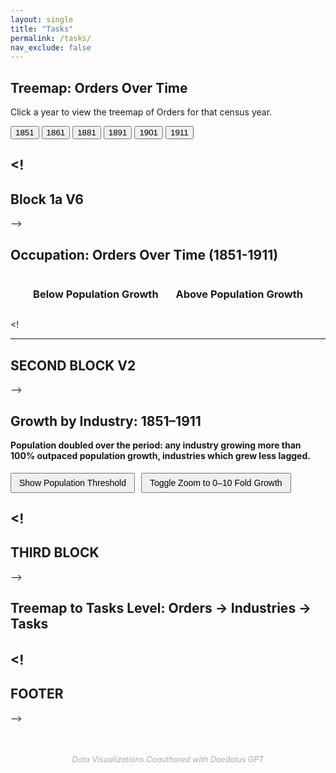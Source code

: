 ```yaml
---
layout: single
title: "Tasks"
permalink: /tasks/
nav_exclude: false
---
```


<script src="https://d3js.org/d3.v7.min.js"></script>

<!-- 1. This section creates the heading and buttons for selecting the year -->
<h2>Treemap: Orders Over Time</h2>
<p>Click a year to view the treemap of Orders for that census year.</p>

<!-- 2. Year selection buttons - each one calls the loadYear(year) JavaScript function -->
<div style="margin-bottom: 1em;">
  <button onclick="loadYear(1851)">1851</button>
  <button onclick="loadYear(1861)">1861</button>
  <button onclick="loadYear(1881)">1881</button>
  <button onclick="loadYear(1891)">1891</button>
  <button onclick="loadYear(1901)">1901</button>
  <button onclick="loadYear(1911)">1911</button>
</div>

<!-- 3. This div is the container where the treemap SVG (scalable Vector Graphics) will be inserted -->
<div id="treemap-time"></div>

<!-- 4. This is the JavaScript code that creates and inserts the SVG treemap -->
<script>
  // 4a. Basic settings and setup
  const width = 960;
  const height = 600;
  const color = d3.scaleOrdinal([
  "#5C6BC0", "#42A5F5", "#26A69A", "#9CCC65", "#FFCA28",
  "#EF5350", "#AB47BC", "#8D6E63", "#78909C", "#FF7043",
  "#66BB6A", "#D4E157", "#FFA726", "#29B6F6", "#BDBDBD"
]);
  // Create and append the SVG canvas to the container div
  const svg = d3.select("#treemap-time")
    .append("svg")
    .attr("viewBox", [0, 0, width, height])
    .style("font-family", "sans-serif")
    .style("font-size", "14px");

  // 4b. Function to load a given year's data and render the treemap
  function loadYear(year) {
    console.log(`Loading year: ${year}`);

    // Load the relevant JSON file
    d3.json(`/assets/data/orders_${year}.json`).then(data => {
      // Create a hierarchy from the data
      const root = d3.hierarchy(data)
        .sum(d => d.size || 0)
        .sort((a, b) => b.value - a.value);

      // Compute the treemap layout
      d3.treemap()
        .size([width, height])
        .paddingInner(2)(root);

      // Clear previous nodes
      svg.selectAll("*").remove();

      // Create groups for each top-level node (Orders)
      const nodes = svg.selectAll("g")
        .data(root.children)
        .join("g")
        .attr("transform", d => `translate(${d.x0},${d.y0})`);

      // Draw rectangles
      nodes.append("rect")
        .attr("width", d => d.x1 - d.x0)
        .attr("height", d => d.y1 - d.y0)
        .attr("fill", d => color(d.data.name));

      // Add labels
      nodes.append("text")
        .attr("x", 4)
        .attr("y", 18)
        .text(d => d.data.name)
        .attr("fill", "white");
    }).catch(err => {
      console.error("Error loading JSON:", err);
    });
  }

  // 4c. Initial load when the page first loads
  document.addEventListener("DOMContentLoaded", function () {
    loadYear(1851); // Show 1851 data by default
  });
</script>


<!
-------------------------------------------------------------------------------
Block 1a V6
--------------------------------------------------------------------------------
-->

<!-- D3.js library -->
<script src="https://d3js.org/d3.v7.min.js"></script>

<h2> Occupation: Orders Over Time (1851-1911) </h2>

<div style="display: flex; gap: 2em; justify-content: center;">
  <div>
    <h3 style="text-align: center;">Below Population Growth</h3>
    <div id="below-growth"></div>
  </div>
  <div>
    <h3 style="text-align: center;">Above Population Growth</h3>
    <div id="above-growth"></div>
  </div>
</div>


<script>
document.addEventListener("DOMContentLoaded", function () {
  const width = 400;
  const height = 500;
  const margin = {top: 20, right: 20, bottom: 30, left: 150};

  d3.csv("/assets/data/Orders.csv", d3.autoType).then(data => {
    const belowGrowth = data
      .filter(d => d.fold_growth_1851_1911 < 2)
      .sort((a, b) => d3.descending(a.fold_growth_1851_1911, b.fold_growth_1851_1911));
    const aboveGrowth = data
      .filter(d => d.fold_growth_1851_1911 >= 2)
      .sort((a, b) => d3.descending(a.fold_growth_1851_1911, b.fold_growth_1851_1911));


    function drawBarChart(containerId, dataset) {
      const svg = d3.select(containerId)
        .append("svg")
        .attr("width", width)
        .attr("height", height)
        .append("g")
        .attr("transform", `translate(${margin.left},${margin.top})`);

      const x = d3.scaleLinear()
        .domain([0, d3.max(dataset, d => d.fold_growth_1851_1911)]).nice()
        .range([0, width - margin.left - margin.right]);

      const y = d3.scaleBand()
        .domain(dataset.map(d => d.order))
        .range([0, height - margin.top - margin.bottom])
        .padding(0.2);

      svg.append("g")
        .call(d3.axisLeft(y).tickSize(0))
        .selectAll("text")
        .style("font-size", "13px")
        .style("font-family", "sans-serif");

      svg.append("g")
        .attr("transform", `translate(0,${height - margin.top - margin.bottom})`)
        .call(d3.axisBottom(x).ticks(4))
        .selectAll("text")
        .style("font-size", "12px")
        .style("font-family", "sans-serif");

      const bars = svg.selectAll(".bar")
        .data(dataset)
        .join("rect")
        .attr("class", "bar")
        .attr("y", d => y(d.order))
        .attr("height", y.bandwidth())
        .attr("x", 0)
        .attr("width", d => x(d.fold_growth_1851_1911))
        .attr("fill", "#6BAED6");

      const tooltip = d3.select("body")
        .append("div")
        .style("position", "absolute")
        .style("background", "white")
        .style("border", "1px solid #ccc")
        .style("padding", "8px 12px")
        .style("border-radius", "5px")
        .style("pointer-events", "none")
        .style("font-size", "14px")
        .style("visibility", "hidden")
        .style("box-shadow", "0 2px 6px rgba(0,0,0,0.2)");

      bars.on("mouseover", function (event, d) {
          tooltip.style("visibility", "visible").text(`${d.order}: ${d.fold_growth_1851_1911.toFixed(2)}×`);
          d3.select(this).attr("fill", "#3182BD");
        })
        .on("mousemove", function (event) {
          tooltip
            .style("left", (event.pageX + 10) + "px")
            .style("top", (event.pageY - 20) + "px");
        })
        .on("mouseout", function () {
          tooltip.style("visibility", "hidden");
          d3.select(this).attr("fill", "#6BAED6");
        });
    }

    drawBarChart("#below-growth", belowGrowth);
    drawBarChart("#above-growth", aboveGrowth);
  });
});
</script>

<!

-----------------------
SECOND BLOCK V2
--------------------------
-->

<script src="https://d3js.org/d3.v7.min.js"></script>

<!-- 1. Headings and explanation -->
<h2>Growth by Industry: 1851–1911</h2>

<!-- 2. Container for the scatterplot -->
<div id="scatterplot"></div>

<!-- 3. Buttons below graph, side by side -->
<h4 style="margin-top: 1em;">
  Population doubled over the period: any industry growing more than 100% outpaced population growth, industries which grew less lagged.
</h4>

<div style="display: flex; gap: 10px; margin-top: 1em;">
  <button onclick="showThreshold()" style="padding: 6px 12px; font-size: 14px;">
    Show Population Threshold
  </button>

  <button onclick="toggleZoom()" style="padding: 6px 12px; font-size: 14px;">
    Toggle Zoom to 0–10 Fold Growth
  </button>
</div>

<!-- 4. Scatterplot Script -->
<script>
document.addEventListener("DOMContentLoaded", function () {
  const margin = {top: 20, right: 30, bottom: 50, left: 60};
  const width = 960 - margin.left - margin.right;
  const height = 500 - margin.top - margin.bottom;

  const svg = d3.select("#scatterplot")
    .append("svg")
    .attr("viewBox", [0, 0, width + margin.left + margin.right, height + margin.top + margin.bottom])
    .append("g")
    .attr("transform", `translate(${margin.left},${margin.top})`);

  const tooltip = d3.select("body")
    .append("div")
    .attr("class", "tooltip")
    .style("position", "absolute")
    .style("background", "white")
    .style("border", "1px solid #ccc")
    .style("padding", "8px 12px")
    .style("border-radius", "5px")
    .style("pointer-events", "none")
    .style("font-size", "15px")
    .style("font-weight", "bold")
    .style("visibility", "hidden")
    .style("box-shadow", "0 2px 6px rgba(0,0,0,0.2)");

  d3.csv("/assets/data/Industry.csv", d3.autoType).then(data => {
    // Clean data: remove rows with missing or invalid fold_growth
    data = data.filter(d => d.fold_growth != null && !isNaN(d.fold_growth));
   
    const x = d3.scaleLog()
      .domain(d3.extent(data, d => d.final_size).map(d => d > 0 ? d : 1)) // avoid log(0)
      .nice()
      .range([0, width]);

    const y = d3.scaleLinear()
      .domain(d3.extent(data, d => d.fold_growth)).nice()
      .range([height, 0]);

    // Save variables globally
    window._scatter_x = x;
    window._scatter_y = y;
    window._scatter_svg = svg;
    window._scatter_data = data;
    window._scatter_margin = margin;
    window._scatter_width = width;
    window._scatter_height = height;

    // Axes
    svg.append("g")
      .attr("transform", `translate(0,${height})`)
      .attr("class", "x-axis")
      .call(d3.axisBottom(x).ticks(10, "~s"));

    svg.append("g")
      .attr("class", "y-axis")
      .call(d3.axisLeft(y));

    // Axis Labels
    svg.append("text")
      .attr("x", width / 2)
      .attr("y", height + 40)
      .attr("text-anchor", "middle")
      .text("Log of Final Size of Industry");

    svg.append("text")
      .attr("transform", "rotate(-90)")
      .attr("x", -height / 2)
      .attr("y", -45)
      .attr("text-anchor", "middle")
      .text("Fold Increase (1851–1911)");

    // Hidden threshold line
    svg.append("line")
      .attr("class", "threshold-line")
      .attr("x1", 0)
      .attr("x2", width)
      .attr("y1", y(2))
      .attr("y2", y(2))
      .attr("stroke", "grey")
      .attr("stroke-width", 1.5)
      .attr("stroke-dasharray", "5,5")
      .style("visibility", "hidden");

    svg.append("text")
      .attr("class", "threshold-text")
      .attr("x", width - 10)
      .attr("y", y(2) - 6)
      .attr("text-anchor", "end")
      .style("fill", "grey")
      .style("font-size", "12px")
      .style("visibility", "hidden")
      .text("Population doubled");

    // Data Points
    svg.selectAll("circle")
      .data(data)
      .join("circle")
      .attr("cx", d => x(d.final_size))
      .attr("cy", d => y(d.fold_growth))
      .attr("r", 6)
      .attr("fill", "#6BAED6")
      .on("mouseover", function (event, d) {
        const label = (d.industry && d.industry !== "NaN") ? d.industry : `Occ ${d.occode}`;
        tooltip.style("visibility", "visible").text(label);
        d3.select(this).attr("stroke", "black").attr("stroke-width", 1.5);
      })
      .on("mousemove", function (event) {
        tooltip
          .style("left", (event.pageX + 10) + "px")
          .style("top", (event.pageY - 20) + "px");
      })
      .on("mouseout", function () {
        tooltip.style("visibility", "hidden");
        d3.select(this).attr("stroke", null);
      });
  });

  // Buttons
  window.showThreshold = function() {
    d3.selectAll(".threshold-line").style("visibility", "visible");
    d3.selectAll(".threshold-text").style("visibility", "visible");
  }

  let zoomed = false;
  window.toggleZoom = function() {
    const svg = window._scatter_svg;
    const y = window._scatter_y;
    const data = window._scatter_data;

    if (!zoomed) {
      y.domain([0, 10]);
      zoomed = true;
    } else {
      y.domain(d3.extent(data, d => d.fold_growth)).nice();
      zoomed = false;
    }

    svg.select(".y-axis")
      .transition()
      .duration(750)
      .call(d3.axisLeft(y));

    svg.selectAll("circle")
      .transition()
      .duration(750)
      .attr("cy", d => y(d.fold_growth));

    // 🛠️ Fix threshold line position too
    svg.selectAll(".threshold-line")
      .transition()
      .duration(750)
      .attr("y1", y(2))
      .attr("y2", y(2));

    svg.selectAll(".threshold-text")
      .transition()
      .duration(750)
      .attr("y", y(2) - 6);
  }

});
</script>


<!
--------------------------------------------------------------------------------
THIRD BLOCK 
-------------------------------------------------------------------------------
-->

<h2>Treemap to Tasks Level: Orders → Industries → Tasks </h2>

<!-- Treemap container -->
<div id="treemap"></div>

<!-- Line chart title and container -->
<h3 id="line-title" style="margin-top: 2em;"></h3>
<div id="linechart"></div>

<script>
document.addEventListener("DOMContentLoaded", function () {
  const width = 960;
  const height = 600;
  const color = d3.scaleOrdinal(d3.schemeCategory10);

  const svg = d3.select("#treemap")
    .append("svg")
    .attr("viewBox", [0, 0, width, height])
    .style("font-family", "sans-serif")
    .style("font-size", "14px");

  const group = svg.append("g");

  Promise.all([
    d3.json("/assets/data/Tasks.json") // ✅ Load treemap data
  ]).then(([treemapData]) => {

    const fullRoot = d3.hierarchy(treemapData)
      .sum(d => d.size || 0)
      .sort((a, b) => b.value - a.value);

    d3.treemap()
      .size([width, height])
      .paddingInner(2)(fullRoot);

    draw(fullRoot);

    function draw(activeNode) {
      group.selectAll("*").remove();

      const level = activeNode.depth;
      const parent = activeNode.parent;
      const siblings = parent ? parent.children : fullRoot.children;

      const boxes = group.selectAll("g")
        .data(siblings)
        .join("g")
        .attr("transform", d => `translate(${d.x0},${d.y0})`)
        .style("cursor", d => d.children ? "pointer" : "default")
        .on("click", (event, d) => {
          event.stopPropagation();
          if (d.children) {
            draw(d); // ✅ Drill deeper
          }
        });

      boxes.append("rect")
        .attr("width", d => d.x1 - d.x0)
        .attr("height", d => d.y1 - d.y0)
        .attr("fill", d => {
          if (d === activeNode) {
            const top = d.ancestors().slice(-2)[0]?.data.name || d.data.name;
            return color(top);
          }
          return level === 1 ? "#ddd" : "#aaa";
        })
        .attr("stroke", "#fff");

      boxes.append("text")
        .attr("x", 4)
        .attr("y", 18)
        .text(d => d.data.name)
        .attr("fill", d => d === activeNode ? "white" : "#444")
        .style("pointer-events", "none");

      if (activeNode.children) {
        const inner = group.append("g");

        inner.selectAll("g")
          .data(activeNode.children)
          .join("g")
          .attr("transform", d => `translate(${d.x0},${d.y0})`)
          .style("cursor", d => d.children ? "pointer" : "default")
          .on("click", (event, d) => {
            event.stopPropagation();
            if (d.children) {
              draw(d);
            } else {
              let industryCode = d.parent.data.name;
              industryCode = industryCode.replace(/\s+/g, '_'); // 🛠 replace spaces with underscores
              drawLineChartForIndustry(industryCode); // ✅ Now loads correct CSV
            }
          })
          .call(g => {
            g.append("rect")
              .attr("width", d => d.x1 - d.x0)
              .attr("height", d => d.y1 - d.y0)
              .attr("fill", () => color(activeNode.data.name))
              .attr("stroke", "#fff");

            g.append("text")
              .attr("x", 4)
              .attr("y", 18)
              .text(d => d.data.name)
              .attr("fill", "white")
              .style("font-size", "12px")
              .style("pointer-events", "none");
          });

        svg.on("click", () => {
          if (activeNode.parent) draw(activeNode.parent);
        });
      }
    }
  });

  function drawLineChartForIndustry(industryCode) {
    d3.select("#linechart").selectAll("*").remove();
    d3.select("#line-title").text(`Task Trends for Industry ${industryCode}`);

    const margin = { top: 20, right: 30, bottom: 40, left: 60 };
    const chartWidth = 600 - margin.left - margin.right;
    const chartHeight = 300 - margin.top - margin.bottom;

    const svg = d3.select("#linechart")
      .append("svg")
      .attr("width", chartWidth + margin.left + margin.right)
      .attr("height", chartHeight + margin.top + margin.bottom)
      .style("font-family", "sans-serif")
      .style("font-size", "12px")
      .append("g")
      .attr("transform", `translate(${margin.left},${margin.top})`);

    d3.csv(`/assets/data/${industryCode}.csv`, d3.autoType).then(data => {
      const tasks = Array.from(d3.group(data, d => d.task), ([key, values]) => ({ task: key, values }));

      const allYears = d3.extent(data, d => d.year);
      const maxCount = d3.max(data, d => d.count);

      const x = d3.scaleLinear()
        .domain(allYears)
        .range([0, chartWidth]);

      const y = d3.scaleLinear()
        .domain([0, maxCount]).nice()
        .range([chartHeight, 0]);

      const color = d3.scaleOrdinal(d3.schemeCategory10)
        .domain(tasks.map(d => d.task));

      svg.append("g")
        .attr("transform", `translate(0,${chartHeight})`)
        .call(d3.axisBottom(x).tickFormat(d3.format("d")));

      svg.append("g")
        .call(d3.axisLeft(y));

      const line = d3.line()
        .x(d => x(d.year))
        .y(d => y(d.count));

      svg.selectAll(".line")
        .data(tasks)
        .join("path")
        .attr("fill", "none")
        .attr("stroke", d => color(d.task))
        .attr("stroke-width", 2)
        .attr("d", d => line(d.values));

      // ✅ Add Legend
      const legend = d3.select("#linechart svg")
        .append("g")
        .attr("transform", `translate(${margin.left}, ${margin.top - 10})`);
      const legendSpacing = 100;

      legend.selectAll("legend-item")
        .data(tasks)
        .join("g")
        .attr("transform", (d, i) => `translate(${i * legendSpacing}, 0)`)
        .call(g => {
          g.append("rect")
            .attr("width", 12)
            .attr("height", 12)
            .attr("fill", d => color(d.task));

          g.append("text")
            .attr("x", 18)
            .attr("y", 10)
            .text(d => d.task)
            .style("font-size", "12px")
            .attr("alignment-baseline", "middle");
            });


      tasks.forEach(task => {
        svg.selectAll(`.dot-${task.task.replace(/\s+/g, '-')}`)
          .data(task.values)
          .join("circle")
          .attr("cx", d => x(d.year))
          .attr("cy", d => y(d.count))
          .attr("r", 3)
          .attr("fill", color(task.task));
      });

    }).catch(error => {
      console.error("Failed to load CSV:", error);
      svg.append("text")
        .attr("x", chartWidth / 2)
        .attr("y", chartHeight / 2)
        .attr("text-anchor", "middle")
        .text("Failed to load data");
    });
  }
});
</script>



<!
--------------------------------------------------------------------------------
FOOTER
-------------------------------------------------------------------------------
-->

<!-- Footer credit -->
<p style="text-align: center; margin-top: 4em; font-size: 0.9em; color: #aaa; font-style: italic;">
  Data Visualizations Coauthored with Daedalus GPT
</p>

